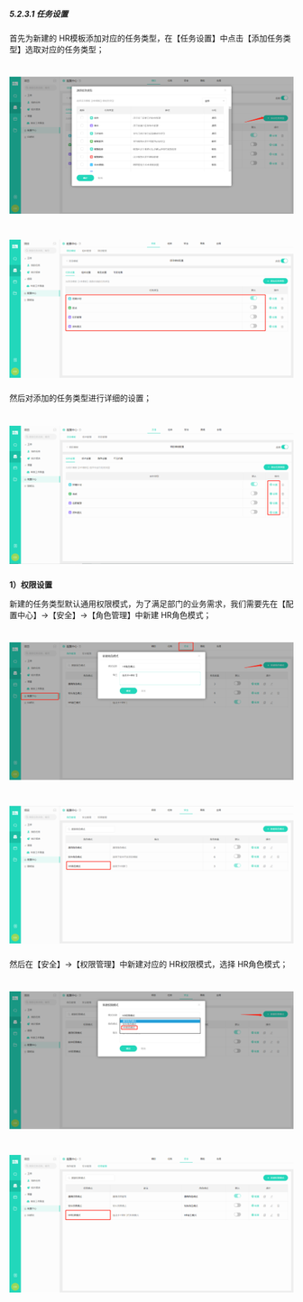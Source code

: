 ##### 5.2.3.1 任务设置

首先为新建的 HR模板添加对应的任务类型，在【任务设置】中点击【添加任务类型】选取对应的任务类型；

# ![](/assets/2任务设置-添加任务类型.png)

# ![](/assets/2任务设置-添加任务类型2.png)

然后对添加的任务类型进行详细的设置；

# ![](/assets/2任务设置-任务类型设置.png)


**1）权限设置**

新建的任务类型默认通用权限模式，为了满足部门的业务需求，我们需要先在【配置中心】→【安全】→【角色管理】中新建 HR角色模式；

# ![](/assets/2任务设置-权限设置-创建角色模式.png)

# ![](/assets/2任务设置-权限设置-创建角色模式2.png)

然后在【安全】→【权限管理】中新建对应的 HR权限模式，选择 HR角色模式；

# ![](/assets/2任务设置-权限设置-新建权限模式.png)

# ![](/assets/2任务设置-权限设置-新建权限模式2.png)


